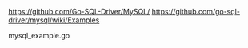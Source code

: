 https://github.com/Go-SQL-Driver/MySQL/
https://github.com/go-sql-driver/mysql/wiki/Examples

mysql_example.go
